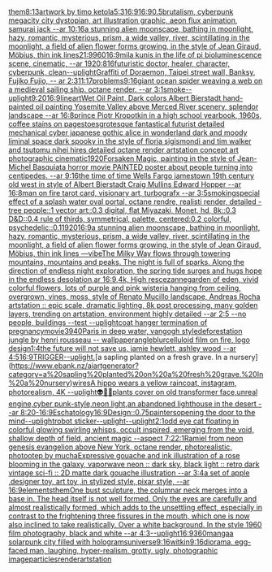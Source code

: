 [them](https://www.ebank.nz/aiartgenerator?category=them)[8:13](https://www.ebank.nz/aiartgenerator?category=8%3A13)[artwork by timo ketola](https://www.ebank.nz/aiartgenerator?category=artwork%20by%20timo%20ketola)[5:3](https://www.ebank.nz/aiartgenerator?category=5%3A3)[16:9](https://www.ebank.nz/aiartgenerator?category=16%3A9)[16:9](https://www.ebank.nz/aiartgenerator?category=16%3A9)[0.5](https://www.ebank.nz/aiartgenerator?category=0.5)[brutalism, cyberpunk megacity city dystopian, art illustration graphic, aeon flux animation, samurai jack --ar 10:16](https://www.ebank.nz/aiartgenerator?category=brutalism%2C%20cyberpunk%20megacity%20city%20dystopian%2C%20art%20illustration%20graphic%2C%20aeon%20flux%20animation%2C%20samurai%20jack%20--ar%2010%3A16)[a stunning alien moonscape, bathing in moonlight, hazy, romantic, mysterious, prism, a wide valley, river, scintillating in the moonlight, a field of alien flower forms growing, in the style of Jean Giraud, Möbius, thin ink lines](https://www.ebank.nz/aiartgenerator?category=a%20stunning%20alien%20moonscape%2C%20bathing%20in%20moonlight%2C%20hazy%2C%20romantic%2C%20mysterious%2C%20prism%2C%20a%20wide%20valley%2C%20river%2C%20scintillating%20in%20the%20moonlight%2C%20a%20field%20of%20alien%20flower%20forms%20growing%2C%20in%20the%20style%20of%20Jean%20Giraud%2C%20M%C3%B6bius%2C%20thin%20ink%20lines)[21:9](https://www.ebank.nz/aiartgenerator?category=21%3A9)[960](https://www.ebank.nz/aiartgenerator?category=960)[16:9](https://www.ebank.nz/aiartgenerator?category=16%3A9)[mila kunis in the life of pi bioluminescence scene, cinematic, --ar 1920:816](https://www.ebank.nz/aiartgenerator?category=mila%20kunis%20in%20the%20life%20of%20pi%20bioluminescence%20scene%2C%20cinematic%2C%20--ar%201920%3A816)[futuristic doctor, healer, character, cyberpunk, clean](https://www.ebank.nz/aiartgenerator?category=futuristic%20doctor%2C%20healer%2C%20character%2C%20cyberpunk%2C%20clean)[--uplight](https://www.ebank.nz/aiartgenerator?category=--uplight)[Graffiti of Doraemon, Taipei street wall, Banksy, Fujiko Fujio, -- ar 2:3](https://www.ebank.nz/aiartgenerator?category=Graffiti%20of%20Doraemon%2C%20Taipei%20street%20wall%2C%20Banksy%2C%20Fujiko%20Fujio%2C%20--%20ar%202%3A3)[11:17](https://www.ebank.nz/aiartgenerator?category=11%3A17)[problems](https://www.ebank.nz/aiartgenerator?category=problems)[9:16](https://www.ebank.nz/aiartgenerator?category=9%3A16)[giant ocean spider weaving a web on a medieval sailing ship. octane render. --ar 3:1](https://www.ebank.nz/aiartgenerator?category=giant%20ocean%20spider%20weaving%20a%20web%20on%20a%20medieval%20sailing%20ship.%20octane%20render.%20--ar%203%3A1)[smoke](https://www.ebank.nz/aiartgenerator?category=smoke)[--uplight](https://www.ebank.nz/aiartgenerator?category=--uplight)[9:20](https://www.ebank.nz/aiartgenerator?category=9%3A20)[16:9](https://www.ebank.nz/aiartgenerator?category=16%3A9)[lineart](https://www.ebank.nz/aiartgenerator?category=lineart)[Wet Oil Paint, Dark colors Albert Bierstadt hand-painted oil painting Yosemite Valley above Merced River scenery, splendor landscape --ar 16:8](https://www.ebank.nz/aiartgenerator?category=Wet%20Oil%20Paint%2C%20Dark%20colors%20Albert%20Bierstadt%20hand-painted%20oil%20painting%20Yosemite%20Valley%20above%20Merced%20River%20scenery%2C%20splendor%20landscape%20--ar%2016%3A8)[prince Piotr Kropotkin in a high school yearbook, 1960s, coffee stains on pages](https://www.ebank.nz/aiartgenerator?category=prince%20Piotr%20Kropotkin%20in%20a%20high%20school%20yearbook%2C%201960s%2C%20coffee%20stains%20on%20pages)[toes](https://www.ebank.nz/aiartgenerator?category=toes)[grotesque fantastical futurist detailed mechanical cyber japanese gothic alice in wonderland dark and moody liminal space dark spooky in the style of floria sigismondi and tim walker and tsutomu nihei hires detailed octane render artstation concept art photographic cinematic](https://www.ebank.nz/aiartgenerator?category=grotesque%20fantastical%20futurist%20detailed%20mechanical%20cyber%20japanese%20gothic%20alice%20in%20wonderland%20dark%20and%20moody%20liminal%20space%20dark%20spooky%20in%20the%20style%20of%20floria%20sigismondi%20and%20tim%20walker%20and%20tsutomu%20nihei%20hires%20detailed%20octane%20render%20artstation%20concept%20art%20photographic%20cinematic)[1920](https://www.ebank.nz/aiartgenerator?category=1920)[Forsaken Magic, painting in the style of Jean-Michel Basquiat](https://www.ebank.nz/aiartgenerator?category=Forsaken%20Magic%2C%20painting%20in%20the%20style%20of%20Jean-Michel%20Basquiat)[a horror movie PAINTED poster about people turning into centipedes. --ar 9:16](https://www.ebank.nz/aiartgenerator?category=a%20horror%20movie%20PAINTED%20poster%20about%20people%20turning%20into%20centipedes.%20--ar%209%3A16)[the time of time Wells Fargo jamestown 19th century old west in style of Albert Bierstadt Craig Mullins Edward Hopper --ar 16:8](https://www.ebank.nz/aiartgenerator?category=the%20time%20of%20time%20Wells%20Fargo%20jamestown%2019th%20century%20old%20west%20in%20style%20of%20Albert%20Bierstadt%20Craig%20Mullins%20Edward%20Hopper%20--ar%2016%3A8)[man on fire tarot card, visionary art, turbografx --ar 3:5](https://www.ebank.nz/aiartgenerator?category=man%20on%20fire%20tarot%20card%2C%20visionary%20art%2C%20turbografx%20--ar%203%3A5)[smoking](https://www.ebank.nz/aiartgenerator?category=smoking)[special effect of a splash water oval portal, octane rendre, realisti render, detailed -](https://www.ebank.nz/aiartgenerator?category=special%20effect%20of%20a%20splash%20water%20oval%20portal%2C%20octane%20rendre%2C%20realisti%20render%2C%20detailed%20-)[](https://www.ebank.nz/aiartgenerator?category=)[tree people::1 vector art::0.3 digital, flat Miyazaki, Monet, hd, 8k::0.3 D&D::0.4 rule of thirds, symmetrical, palette, centered:0.2 colorful, psychedelic::0.1](https://www.ebank.nz/aiartgenerator?category=tree%20people%3A%3A1%20vector%20art%3A%3A0.3%20digital%2C%20flat%20Miyazaki%2C%20Monet%2C%20hd%2C%208k%3A%3A0.3%20D%26D%3A%3A0.4%20rule%20of%20thirds%2C%20symmetrical%2C%20palette%2C%20centered%3A0.2%20colorful%2C%20psychedelic%3A%3A0.1)[1920](https://www.ebank.nz/aiartgenerator?category=1920)[16:9](https://www.ebank.nz/aiartgenerator?category=16%3A9)[a stunning alien moonscape, bathing in moonlight, hazy, romantic, mysterious, prism, a wide valley, river, scintillating in the moonlight, a field of alien flower forms growing, in the style of Jean Giraud, Möbius, thin ink lines —vibe](https://www.ebank.nz/aiartgenerator?category=a%20stunning%20alien%20moonscape%2C%20bathing%20in%20moonlight%2C%20hazy%2C%20romantic%2C%20mysterious%2C%20prism%2C%20a%20wide%20valley%2C%20river%2C%20scintillating%20in%20the%20moonlight%2C%20a%20field%20of%20alien%20flower%20forms%20growing%2C%20in%20the%20style%20of%20Jean%20Giraud%2C%20M%C3%B6bius%2C%20thin%20ink%20lines%20%E2%80%94vibe)[The Milky Way flows through towering mountains, mountains and peaks. The night is full of sparks. Along the direction of endless night exploration, the spring tide surges and hugs hope in the endless desolation,ar 16:9,4k, High res](https://www.ebank.nz/aiartgenerator?category=The%20Milky%20Way%20flows%20through%20towering%20mountains%2C%20mountains%20and%20peaks.%20The%20night%20is%20full%20of%20sparks.%20Along%20the%20direction%20of%20endless%20night%20exploration%2C%20the%20spring%20tide%20surges%20and%20hugs%20hope%20in%20the%20endless%20desolation%2Car%2016%3A9%2C4k%2C%20High%20res)[cezanne](https://www.ebank.nz/aiartgenerator?category=cezanne)[garden of eden, vivid colorful flowers, lots of purple and pink wisteria hanging from ceiling, overgrown, vines, moss, style of Renato Mucillo landscape, Andreas Rocha artstation :: epic scale, dramatic lighting, 8k post processing, many golden layers, trending on artstation, environment highly detailed --ar 2:5 --no people, buildings --test --uplight](https://www.ebank.nz/aiartgenerator?category=garden%20of%20eden%2C%20vivid%20colorful%20flowers%2C%20lots%20of%20purple%20and%20pink%20wisteria%20hanging%20from%20ceiling%2C%20overgrown%2C%20vines%2C%20moss%2C%20style%20of%20Renato%20Mucillo%20landscape%2C%20Andreas%20Rocha%20artstation%20%3A%3A%20epic%20scale%2C%20dramatic%20lighting%2C%208k%20post%20processing%2C%20many%20golden%20layers%2C%20trending%20on%20artstation%2C%20environment%20highly%20detailed%20--ar%202%3A5%20--no%20people%2C%20buildings%20--test%20--uplight)[coat hanger termination of pregnancy](https://www.ebank.nz/aiartgenerator?category=coat%20hanger%20termination%20of%20pregnancy)[movie](https://www.ebank.nz/aiartgenerator?category=movie)[3940](https://www.ebank.nz/aiartgenerator?category=3940)[Paris in deep water, vangogh style](https://www.ebank.nz/aiartgenerator?category=Paris%20in%20deep%20water%2C%20vangogh%20style)[deforestation jungle by henri rousseau -- wallpaper](https://www.ebank.nz/aiartgenerator?category=deforestation%20jungle%20by%20henri%20rousseau%20--%20wallpaper)[angle](https://www.ebank.nz/aiartgenerator?category=angle)[blur](https://www.ebank.nz/aiartgenerator?category=blur)[celluloid film on fire, logo design](https://www.ebank.nz/aiartgenerator?category=celluloid%20film%20on%20fire%2C%20logo%20design)[1:4](https://www.ebank.nz/aiartgenerator?category=1%3A4)[the future will not save us, jamie hewlett, ashley wood --ar 4:5](https://www.ebank.nz/aiartgenerator?category=the%20future%20will%20not%20save%20us%2C%20jamie%20hewlett%2C%20ashley%20wood%20--ar%204%3A5)[16:9](https://www.ebank.nz/aiartgenerator?category=16%3A9)[TRIGGER](https://www.ebank.nz/aiartgenerator?category=TRIGGER)[--uplight](https://www.ebank.nz/aiartgenerator?category=--uplight)[.](https://www.ebank.nz/aiartgenerator?category=.)[a sapling planted on a fresh grave. In a nursery](https://www.ebank.nz/aiartgenerator?category=a%20sapling%20planted%20on%20a%20fresh%20grave.%20In%20a%20nursery)[wires](https://www.ebank.nz/aiartgenerator?category=wires)[A hippo wears a yellow raincoat, instagram, photorealism, 4K --uplight](https://www.ebank.nz/aiartgenerator?category=A%20hippo%20wears%20a%20yellow%20raincoat%2C%20instagram%2C%20photorealism%2C%204K%20--uplight)[👽🤖💀](https://www.ebank.nz/aiartgenerator?category=%F0%9F%91%BD%F0%9F%A4%96%F0%9F%92%80)[plants cover on old transformer face,unreal engine,cyber punk-style,neon light,](https://www.ebank.nz/aiartgenerator?category=plants%20cover%20on%20old%20transformer%20face%2Cunreal%20engine%2Ccyber%20punk-style%2Cneon%20light%2C)[an abandoned lighthouse in the desert --ar 8:20](https://www.ebank.nz/aiartgenerator?category=an%20abandoned%20lighthouse%20in%20the%20desert%20--ar%208%3A20)[-](https://www.ebank.nz/aiartgenerator?category=-)[16:9](https://www.ebank.nz/aiartgenerator?category=16%3A9)[Eschatology](https://www.ebank.nz/aiartgenerator?category=Eschatology)[16:9](https://www.ebank.nz/aiartgenerator?category=16%3A9)[Design](https://www.ebank.nz/aiartgenerator?category=Design)[::0.75](https://www.ebank.nz/aiartgenerator?category=%3A%3A0.75)[painters](https://www.ebank.nz/aiartgenerator?category=painters)[opening the door to the mind](https://www.ebank.nz/aiartgenerator?category=opening%20the%20door%20to%20the%20mind)[--uplight](https://www.ebank.nz/aiartgenerator?category=--uplight)[robot sticker](https://www.ebank.nz/aiartgenerator?category=robot%20sticker)[--uplight](https://www.ebank.nz/aiartgenerator?category=--uplight)[--uplight](https://www.ebank.nz/aiartgenerator?category=--uplight)[2:1](https://www.ebank.nz/aiartgenerator?category=2%3A1)[odd eye cat floating in colorful glowing swirling whisps, occult inspired, emerging from the void, shallow depth of field, ancient magic --aspect 7:2](https://www.ebank.nz/aiartgenerator?category=odd%20eye%20cat%20floating%20in%20colorful%20glowing%20swirling%20whisps%2C%20occult%20inspired%2C%20emerging%20from%20the%20void%2C%20shallow%20depth%20of%20field%2C%20ancient%20magic%20--aspect%207%3A2)[2:1](https://www.ebank.nz/aiartgenerator?category=2%3A1)[Ramiel from neon genesis evangelion above New York, octane render, photorealistic, photo](https://www.ebank.nz/aiartgenerator?category=Ramiel%20from%20neon%20genesis%20evangelion%20above%20New%20York%2C%20octane%20render%2C%20photorealistic%2C%20photo)[otep by mucha](https://www.ebank.nz/aiartgenerator?category=otep%20by%20mucha)[Expressive gouache and ink illustration of a rose blooming in the galaxy, vaporwave neon :: dark sky, black light :: retro dark vintage sci-fi :: 2D matte dark gouache illustration  --ar 3:4](https://www.ebank.nz/aiartgenerator?category=Expressive%20gouache%20and%20ink%20illustration%20of%20a%20rose%20blooming%20in%20the%20galaxy%2C%20vaporwave%20neon%20%3A%3A%20dark%20sky%2C%20black%20light%20%3A%3A%20retro%20dark%20vintage%20sci-fi%20%3A%3A%202D%20matte%20dark%20gouache%20illustration%20%20--ar%203%3A4)[a set of apple ,designer toy, art toy ,in stylized style, pixar style, --ar 16:9](https://www.ebank.nz/aiartgenerator?category=a%20set%20of%20apple%20%2Cdesigner%20toy%2C%20art%20toy%20%2Cin%20stylized%20style%2C%20pixar%20style%2C%20--ar%2016%3A9)[elements](https://www.ebank.nz/aiartgenerator?category=elements)[them](https://www.ebank.nz/aiartgenerator?category=them)[One bust sculpture, the columnar neck merges into a base in. The head itself is not well formed. Only the eyes are carefully and almost realistically formed, which adds to the unsettling effect, especially in contrast to the frightening three fissures in the mouth, which one is now also inclined to take realistically. Over a white background. In the style 1960 film photography, black and white --ar 4:3](https://www.ebank.nz/aiartgenerator?category=One%20bust%20sculpture%2C%20the%20columnar%20neck%20merges%20into%20a%20base%20in.%20The%20head%20itself%20is%20not%20well%20formed.%20Only%20the%20eyes%20are%20carefully%20and%20almost%20realistically%20formed%2C%20which%20adds%20to%20the%20unsettling%20effect%2C%20especially%20in%20contrast%20to%20the%20frightening%20three%20fissures%20in%20the%20mouth%2C%20which%20one%20is%20now%20also%20inclined%20to%20take%20realistically.%20Over%20a%20white%20background.%20In%20the%20style%201960%20film%20photography%2C%20black%20and%20white%20--ar%204%3A3)[--uplight](https://www.ebank.nz/aiartgenerator?category=--uplight)[16:9](https://www.ebank.nz/aiartgenerator?category=16%3A9)[360](https://www.ebank.nz/aiartgenerator?category=360)[manga](https://www.ebank.nz/aiartgenerator?category=manga)[](https://www.ebank.nz/aiartgenerator?category=)[a solarpunk city filled with holograms](https://www.ebank.nz/aiartgenerator?category=a%20solarpunk%20city%20filled%20with%20holograms)[universe](https://www.ebank.nz/aiartgenerator?category=universe)[9:16](https://www.ebank.nz/aiartgenerator?category=9%3A16)[witkin](https://www.ebank.nz/aiartgenerator?category=witkin)[9:16](https://www.ebank.nz/aiartgenerator?category=9%3A16)[diorama, egg-faced man, laughing, hyper-realism, grotty, ugly, photographic image](https://www.ebank.nz/aiartgenerator?category=diorama%2C%20egg-faced%20man%2C%20laughing%2C%20hyper-realism%2C%20grotty%2C%20ugly%2C%20photographic%20image)[particles](https://www.ebank.nz/aiartgenerator?category=particles)[render](https://www.ebank.nz/aiartgenerator?category=render)[artstation](https://www.ebank.nz/aiartgenerator?category=artstation)